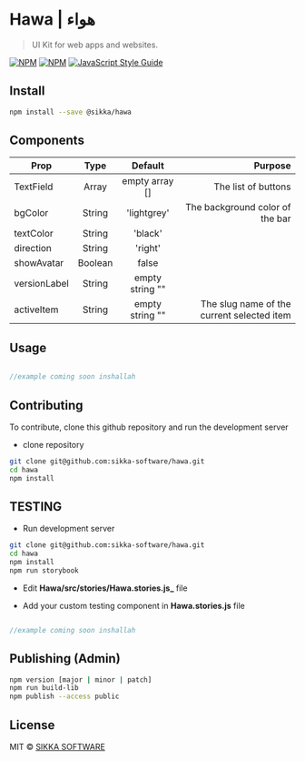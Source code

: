 # Hawa | هواء

> UI Kit for web apps and websites.

[![NPM](https://img.shields.io/npm/v/@sikka/hawa.svg)](https://www.npmjs.com/package/@sikka/hawa)
[![NPM](https://img.shields.io/npm/dt/@sikka/hawa.svg)](https://www.npmjs.com/package/@sikka/hawa)
[![JavaScript Style Guide](https://img.shields.io/badge/code_style-standard-brightgreen.svg)](https://standardjs.com)

## Install

```bash
npm install --save @sikka/hawa
```

## Components

| Prop         |  Type   |     Default     |                                    Purpose |
| ------------ | :-----: | :-------------: | -----------------------------------------: |
| TextField      |  Array  | empty array []  |                        The list of buttons |
| bgColor      | String  |   'lightgrey'   |            The background color of the bar |
| textColor    | String  |     'black'     |                                            |
| direction    | String  |     'right'     |                                            |
| showAvatar   | Boolean |      false      |                                            |
| versionLabel | String  | empty string "" |                                            |
| activeItem   | String  | empty string "" | The slug name of the current selected item |

## Usage

```jsx

//example coming soon inshallah

```

## Contributing

To contribute, clone this github repository and run the development server

- clone repository

```bash
git clone git@github.com:sikka-software/hawa.git
cd hawa
npm install
```

## TESTING

- Run development server

```bash
git clone git@github.com:sikka-software/hawa.git
cd hawa
npm install
npm run storybook
```

- Edit **Hawa/src/stories/Hawa.stories.js_** file

- Add your custom testing component in **Hawa.stories.js** file

```jsx

//example coming soon inshallah

```

## Publishing (Admin)

```bash
npm version [major | minor | patch]
npm run build-lib
npm publish --access public
```

## License

<!-- https://github.com/react-component/drawer  -->

MIT © [SIKKA SOFTWARE](https://sikka.sa)
